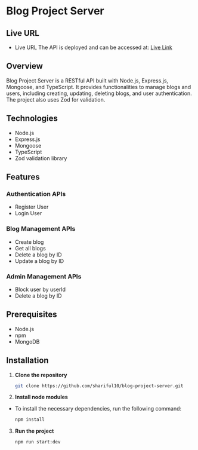 # Blog Project Server

## Live URL

- Live URL
  The API is deployed and can be accessed at: [Live Link](https://blog-project-apis.vercel.app)

## Overview

Blog Project Server is a RESTful API built with Node.js, Express.js, Mongoose, and TypeScript. It provides functionalities to manage blogs and users, including creating, updating, deleting blogs, and user authentication. The project also uses Zod for validation.

## Technologies

- Node.js
- Express.js
- Mongoose
- TypeScript
- Zod validation library

## Features

### Authentication APIs

- Register User
- Login User

### Blog Management APIs

- Create blog
- Get all blogs
- Delete a blog by ID
- Update a blog by ID

### Admin Management APIs

- Block user by userId
- Delete a blog by ID

## Prerequisites

- Node.js
- npm
- MongoDB

## Installation

1. **Clone the repository**

   ```bash
   git clone https://github.com/shariful10/blog-project-server.git
   ```

2. **Install node modules**

- To install the necessary dependencies, run the following command:

  ```bash
  npm install
  ```

3. **Run the project**

   ```bash
   npm run start:dev
   ```

